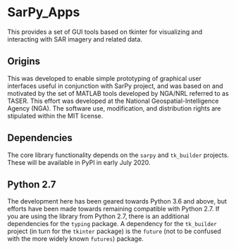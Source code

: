 SarPy_Apps
==========
This provides a set of GUI tools based on tkinter for visualizing and interacting 
with SAR imagery and related data.

Origins
-------
This was developed to enable simple prototyping of graphical user interfaces useful 
in conjunction with SarPy project, and was based on and motivated by the set of MATLAB 
tools developed by NGA/NRL referred to as TASER. This effort was developed at the 
National Geospatial-Intelligence Agency (NGA). The software use, modification, and 
distribution rights are stipulated within the MIT license.

Dependencies
------------
The core library functionality depends on the `sarpy` and `tk_builder` projects. 
These will be available in PyPI in early July 2020.

Python 2.7
----------
The development here has been geared towards Python 3.6 and above, but efforts have
been made towards remaining compatible with Python 2.7. If you are using the library
from Python 2.7, there is an additional dependencies for the `typing` package. A 
dependency for the `tk_builder` project (in turn for the `tkinter` package) is the 
`future` (not to be confused with the more widely known `futures`) package.
